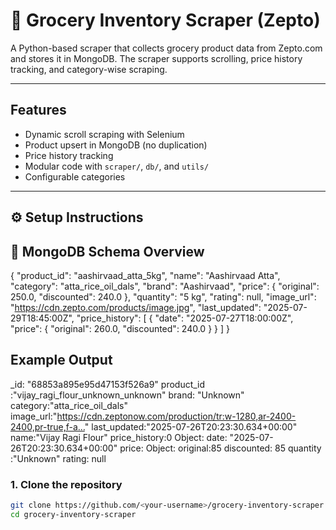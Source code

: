 # 🛒 Grocery Inventory Scraper (Zepto)

A Python-based scraper that collects grocery product data from Zepto.com and stores it in MongoDB. The scraper supports scrolling, price history tracking, and category-wise scraping.

---

##  Features

- Dynamic scroll scraping with Selenium
- Product upsert in MongoDB (no duplication)
- Price history tracking
- Modular code with `scraper/`, `db/`, and `utils/`
- Configurable categories

---

## ⚙ Setup Instructions

## 🧾 MongoDB Schema Overview

{
  "product_id": "aashirvaad_atta_5kg",
  "name": "Aashirvaad Atta",
  "category": "atta_rice_oil_dals",
  "brand": "Aashirvaad",
  "price": {
    "original": 250.0,
    "discounted": 240.0
  },
  "quantity": "5 kg",
  "rating": null,
  "image_url": "https://cdn.zepto.com/products/image.jpg",
  "last_updated": "2025-07-29T18:45:00Z",
  "price_history": [
    {
      "date": "2025-07-27T18:00:00Z",
      "price": {
        "original": 260.0,
        "discounted": 240.0
      }
    }
  ]
}

## Example Output 

_id: "68853a895e95d47153f526a9"
product_id :"vijay_ragi_flour_unknown_unknown"
brand: "Unknown"
category:"atta_rice_oil_dals"
image_url:"https://cdn.zeptonow.com/production/tr:w-1280,ar-2400-2400,pr-true,f-a…"
last_updated:"2025-07-26T20:23:30.634+00:00"
name:"Vijay Ragi Flour"
price_history:0
Object:
date:
"2025-07-26T20:23:30.634+00:00"
price:
 Object:
  original:85
  discounted: 85
quantity :"Unknown"
rating: null

### 1. Clone the repository

```bash
git clone https://github.com/<your-username>/grocery-inventory-scraper.git
cd grocery-inventory-scraper
